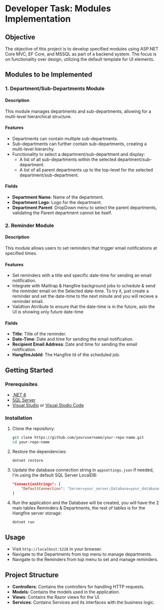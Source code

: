 # Developer Task: Modules Implementation

## Objective
The objective of this project is to develop specified modules using ASP.NET Core MVC, EF Core, and MSSQL as part of a backend system. The focus is on functionality over design, utilizing the default template for UI elements.

## Modules to be Implemented

### 1. Department/Sub-Departments Module
#### Description
This module manages departments and sub-departments, allowing for a multi-level hierarchical structure.

#### Features
- Departments can contain multiple sub-departments.
- Sub-departments can further contain sub-departments, creating a multi-level hierarchy.
- Functionality to select a department/sub-department and display:
  - A list of all sub-departments within the selected department/sub-department.
  - A list of all parent departments up to the top-level for the selected department/sub-department.

#### Fields
- **Department Name**: Name of the department.
- **Department Logo**: Logo for the department.
- **Department Parent**: DropDown menu to select the parent departments, validating the Parent department cannot be itself.

### 2. Reminder Module
#### Description
This module allows users to set reminders that trigger email notifications at specified times.

#### Features
- Set reminders with a title and specific date-time for sending an email notification.
- Integrate with Mailtrap & Hangfire background jobs to schedule & send the reminder email on the Selected date-time. To try it, just create a reminder and set the date-time to the next minute and you will recieve a reminder email.
- Validtion Atrribute to ensure that the date-time is in the future, aslo the UI is showing only future date-time

#### Fields
- **Title**: Title of the reminder.
- **Date-Time**: Date and time for sending the email notification.
- **Recipient Email Address**: Date and time for sending the email notification.
- **HangfireJobId**: The Hangfire Id of the scheduled job.

## Getting Started

### Prerequisites
- [.NET 8](https://dotnet.microsoft.com/download)
- [SQL Server](https://www.microsoft.com/en-us/sql-server/sql-server-downloads)
- [Visual Studio](https://visualstudio.microsoft.com/) or [Visual Studio Code](https://code.visualstudio.com/)

### Installation
1. Clone the repository:
    ```sh
    git clone https://github.com/yourusername/your-repo-name.git
    cd your-repo-name
    ```

2. Restore the dependencies:
    ```sh
    dotnet restore
    ```

3. Update the database connection string in `appsettings.json` if needed, I'm using the default SQL Server LocalDB:
    ```json
    "ConnectionStrings": {
        "DefaultConnection": "Server=your_server;Database=your_database;User Id=your_user;Password=your_password;"
    }
    ```

5. Run the application and the Database will be created, you will have the 2 main tables Reminders & Departments, the rest of tables is for the Hangfire server storage:
    ```sh
    dotnet run
    ```

## Usage
- Visit `http://localhost:5228` in your browser.
- Navigate to the Departments from top menu to manage departments.
- Navigate to the Reminders from top menu to set and manage reminders.

## Project Structure
- **Controllers**: Contains the controllers for handling HTTP requests.
- **Models**: Contains the models used in the application.
- **Views**: Contains the Razor views for the UI.
- **Services**: Contains Services and its interfaces with the business logic.